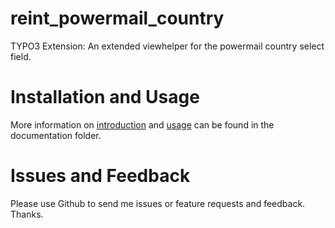 reint_powermail_country
========================

TYPO3 Extension: An extended viewhelper for the powermail country select field.


Installation and Usage
======================

More information on [introduction](Documentation/Introduction/Index.rst) and [usage](Documentation/Administrator/Index.rst) can be found in the documentation folder.


Issues and Feedback
======================

Please use Github to send me issues or feature requests and feedback. Thanks.
